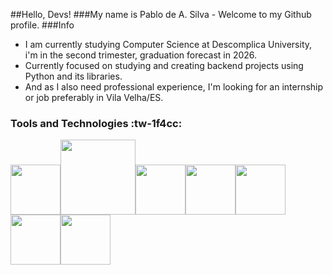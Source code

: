 ##Hello, Devs!
###My name is Pablo de A. Silva - Welcome to my Github profile.
###Info

- I am currently studying Computer Science at Descomplica University, i'm in the second trimester, graduation forecast in 2026.
- Currently focused on studying and creating backend projects using Python and its libraries.
- And as I also need professional experience, I'm looking for an internship or job preferably in Vila Velha/ES.

### Tools and Technologies :tw-1f4cc:
<img height=80px width=80px src="https://cdn.jsdelivr.net/gh/devicons/devicon/icons/python/python-original-wordmark.svg" /><img height=120px width=120px src="https://cdn.jsdelivr.net/gh/devicons/devicon/icons/pycharm/pycharm-original-wordmark.svg" /><img height=80px width=80px src="https://cdn.jsdelivr.net/gh/devicons/devicon/icons/numpy/numpy-original.svg" /><img height=80px width=80px src="https://cdn.jsdelivr.net/gh/devicons/devicon/icons/linux/linux-original.svg" /><img height=80px width=80px src="https://cdn.jsdelivr.net/gh/devicons/devicon/icons/vscode/vscode-original-wordmark.svg" /><img height=80px width=80px src="https://cdn.jsdelivr.net/gh/devicons/devicon/icons/ubuntu/ubuntu-plain-wordmark.svg" /><img height=80px width=80px src="https://cdn.jsdelivr.net/gh/devicons/devicon/icons/javascript/javascript-original.svg" />
